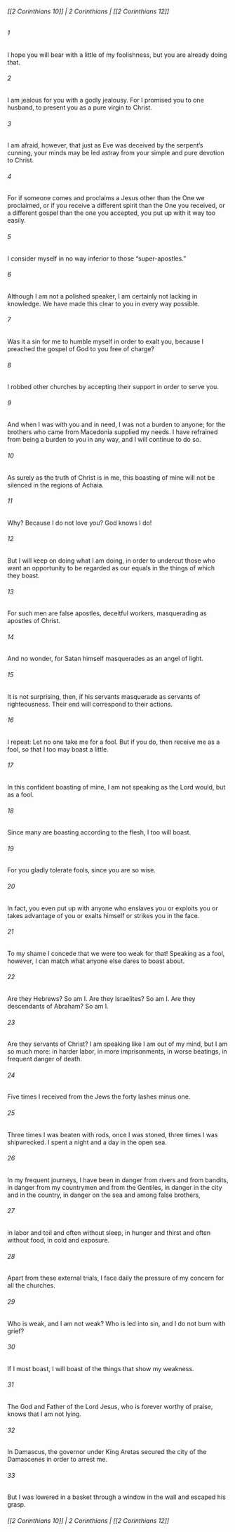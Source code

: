 ###### [[2 Corinthians 10]] | 2 Corinthians | [[2 Corinthians 12]]

###### 1
I hope you will bear with a little of my foolishness, but you are already doing that.
###### 2
I am jealous for you with a godly jealousy. For I promised you to one husband, to present you as a pure virgin to Christ.
###### 3
I am afraid, however, that just as Eve was deceived by the serpent’s cunning, your minds may be led astray from your simple and pure devotion to Christ.
###### 4
For if someone comes and proclaims a Jesus other than the One we proclaimed, or if you receive a different spirit than the One you received, or a different gospel than the one you accepted, you put up with it way too easily.
###### 5
I consider myself in no way inferior to those “super-apostles.”
###### 6
Although I am not a polished speaker, I am certainly not lacking in knowledge. We have made this clear to you in every way possible.
###### 7
Was it a sin for me to humble myself in order to exalt you, because I preached the gospel of God to you free of charge?
###### 8
I robbed other churches by accepting their support in order to serve you.
###### 9
And when I was with you and in need, I was not a burden to anyone; for the brothers who came from Macedonia supplied my needs. I have refrained from being a burden to you in any way, and I will continue to do so.
###### 10
As surely as the truth of Christ is in me, this boasting of mine will not be silenced in the regions of Achaia.
###### 11
Why? Because I do not love you? God knows I do!
###### 12
But I will keep on doing what I am doing, in order to undercut those who want an opportunity to be regarded as our equals in the things of which they boast.
###### 13
For such men are false apostles, deceitful workers, masquerading as apostles of Christ.
###### 14
And no wonder, for Satan himself masquerades as an angel of light.
###### 15
It is not surprising, then, if his servants masquerade as servants of righteousness. Their end will correspond to their actions.
###### 16
I repeat: Let no one take me for a fool. But if you do, then receive me as a fool, so that I too may boast a little.
###### 17
In this confident boasting of mine, I am not speaking as the Lord would, but as a fool.
###### 18
Since many are boasting according to the flesh, I too will boast.
###### 19
For you gladly tolerate fools, since you are so wise.
###### 20
In fact, you even put up with anyone who enslaves you or exploits you or takes advantage of you or exalts himself or strikes you in the face.
###### 21
To my shame I concede that we were too weak for that! Speaking as a fool, however, I can match what anyone else dares to boast about.
###### 22
Are they Hebrews? So am I. Are they Israelites? So am I. Are they descendants of Abraham? So am I.
###### 23
Are they servants of Christ? I am speaking like I am out of my mind, but I am so much more: in harder labor, in more imprisonments, in worse beatings, in frequent danger of death.
###### 24
Five times I received from the Jews the forty lashes minus one.
###### 25
Three times I was beaten with rods, once I was stoned, three times I was shipwrecked. I spent a night and a day in the open sea.
###### 26
In my frequent journeys, I have been in danger from rivers and from bandits, in danger from my countrymen and from the Gentiles, in danger in the city and in the country, in danger on the sea and among false brothers,
###### 27
in labor and toil and often without sleep, in hunger and thirst and often without food, in cold and exposure.
###### 28
Apart from these external trials, I face daily the pressure of my concern for all the churches.
###### 29
Who is weak, and I am not weak? Who is led into sin, and I do not burn with grief?
###### 30
If I must boast, I will boast of the things that show my weakness.
###### 31
The God and Father of the Lord Jesus, who is forever worthy of praise, knows that I am not lying.
###### 32
In Damascus, the governor under King Aretas secured the city of the Damascenes in order to arrest me.
###### 33
But I was lowered in a basket through a window in the wall and escaped his grasp.

###### [[2 Corinthians 10]] | 2 Corinthians | [[2 Corinthians 12]]
